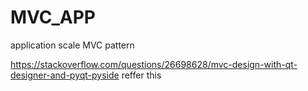 # MVC_APP
 application scale MVC pattern

https://stackoverflow.com/questions/26698628/mvc-design-with-qt-designer-and-pyqt-pyside
 reffer this 